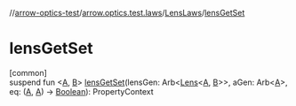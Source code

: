 //[arrow-optics-test](../../../index.md)/[arrow.optics.test.laws](../index.md)/[LensLaws](index.md)/[lensGetSet](lens-get-set.md)

# lensGetSet

[common]\
suspend fun &lt;[A](lens-get-set.md), [B](lens-get-set.md)&gt; [lensGetSet](lens-get-set.md)(lensGen: Arb&lt;[Lens](../../../../arrow-annotations/arrow.optics/-lens/index.md)&lt;[A](lens-get-set.md), [B](lens-get-set.md)&gt;&gt;, aGen: Arb&lt;[A](lens-get-set.md)&gt;, eq: ([A](lens-get-set.md), [A](lens-get-set.md)) -&gt; [Boolean](https://kotlinlang.org/api/latest/jvm/stdlib/kotlin/-boolean/index.html)): PropertyContext
